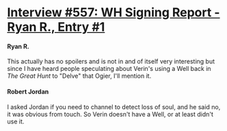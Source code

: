 # [Interview #557: WH Signing Report - Ryan R., Entry #1](https://www.theoryland.com/intvmain.php?i=557#1)

#### Ryan R.

This actually has no spoilers and is not in and of itself very interesting but since I have heard people speculating about Verin's using a Well back in
*The Great Hunt*
to "Delve" that Ogier, I'll mention it.

#### Robert Jordan

I asked Jordan if you need to channel to detect loss of soul, and he said no, it was obvious from touch. So Verin doesn't have a Well, or at least didn't use it.

